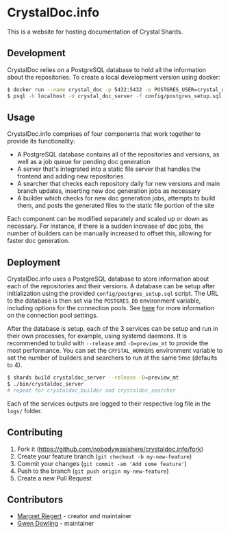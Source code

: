 # CrystalDoc.info

This is a website for hosting documentation of Crystal Shards.

## Development

CrystalDoc relies on a PostgreSQL database to hold all the information about the repositories. To create a local development version using docker:
```sh
$ docker run --name crystal_doc -p 5432:5432 -e POSTGRES_USER=crystal_doc_server -e POSTGRES_PASSWORD=password -e POSTGRES_DB=crystal_doc -d postgres
$ psql -h localhost -U crystal_doc_server -f config/postgres_setup.sql
```

## Usage

CrystalDoc.info comprises of four components that work together to provide its functionality:
- A PostgreSQL database contains all of the repositories and versions, as well as a job queue for pending doc generation
- A server that's integrated into a static file server that handles the frontend and adding new repositories
- A searcher that checks each repository daily for new versions and main branch updates, inserting new doc generation jobs as necessary
- A builder which checks for new doc generation jobs, attempts to build them, and posts the generated files to the static file portion of the site

Each component can be modified separately and scaled up or down as necessary. For instance, if there is a sudden increase of doc jobs,
the number of builders can be manually increased to offset this, allowing for faster doc generation.

## Deployment

CrystalDoc.info uses a PostgreSQL database to store information about each of the repositories and their versions.
A database can be setup after initialization using the provided `config/postgres_setup.sql` script.
The URL to the database is then set via the `POSTGRES_DB` environment variable, including options for the connection pools.
See [here](https://crystal-lang.org/reference/1.9/database/connection_pool.html#configuration) for more information on the
connection pool settings.

After the database is setup, each of the 3 services can be setup and run in their own processes, for example, using systemd daemons.
It is recommended to build with `--release` and `-D=preview_mt` to provide the most performance. You can set the `CRYSTAL_WORKERS`
environment variable to set the number of builders and searchers to run at the same time (defaults to 4).

```sh
$ shards build crystaldoc_server --release -D=preview_mt
$ ./bin/crystaldoc_server
# repeat for crystaldoc_builder and crystaldoc_searcher
```

Each of the services outputs are logged to their respective log file in the `logs/` folder.

## Contributing

1. Fork it (<https://github.com/nobodywasishere/crystaldoc.info/fork>)
2. Create your feature branch (`git checkout -b my-new-feature`)
3. Commit your changes (`git commit -am 'Add some feature'`)
4. Push to the branch (`git push origin my-new-feature`)
5. Create a new Pull Request

## Contributors

- [Margret Riegert](https://github.com/nobodywasishere) - creator and maintainer
- [Gwen Dowling](https://github.com/ItsJustGeek) - maintainer
